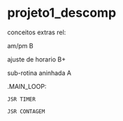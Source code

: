 # projeto1_descomp

conceitos extras rel:

am/pm B

ajuste de horario B+

sub-rotina aninhada A

.MAIN_LOOP:

    JSR TIMER

    JSR CONTAGEM

